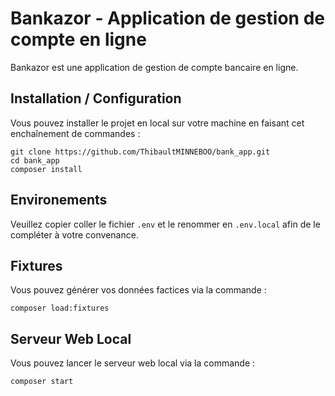 # Bankazor - Application de gestion de compte en ligne

Bankazor est une application de gestion de compte bancaire en ligne.

## Installation / Configuration

Vous pouvez installer le projet en local sur votre machine en faisant cet enchaînement de commandes :

```shell
git clone https://github.com/ThibaultMINNEBOO/bank_app.git
cd bank_app
composer install
```

## Environements

Veuillez copier coller le fichier `.env` et le renommer en `.env.local` afin de le compléter à votre convenance.

## Fixtures

Vous pouvez générer vos données factices via la commande :

```shell
composer load:fixtures
```

## Serveur Web Local

Vous pouvez lancer le serveur web local via la commande :

```shell
composer start
```